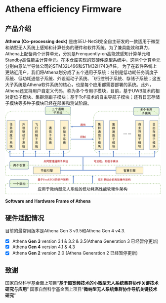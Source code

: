 # Athena efficiency Firmware
## 产品介绍
**Athena (Co-processing deck)** 是由SEU-NetSI完全自主研发的一款适用于微型和纳型无人系统上感知和计算任务的硬件和软件系统。为了兼具能效和算力，Athena上配备两个计算单元，分别是Frenquently-on高能效感知计算单元和Standby高性能主计算单元。在本仓库实现的软硬件原型系统中，这两个计算单元分别由意法半导体公司的STM32L496和STM32H743担任。
为了在软件系统上更贴近用户，我们将Athena划分成了五个通用子系统：分别是低功耗任务调度子系统、低功耗通信子系统、外设驱动子系统、飞行控制子系统、存储子系统；这五大子系统是Athena软件系统的核心，也是每个应用都需要部署的系统。此外，Athena还支持用户自定义代码，称为多个专用子模块，目前，基于UWB技术的相对定位子模块、集群测距子模块；基于ToF技术的自主导航子模块；还有日志存储子模块等多种子模块已经在部署和测试阶段。
![Software and Hardware Frame of Athena](./Document/hardware-software-frame.jpg)
**Software and Hardware Frame of Athena**

## 硬件适配情况
目前的最常用版本是Athena Gen 3 v3.5和Athena Gen 4 v4.3.
- [x] Athena **Gen 3** version 3.1 & 3.2 & 3.5(Athena Generation 3 已经暂停更新)
- [x] Athena **Gen 4** version 4.1 & 4.3
- [x] Athena **Gen 2** version 2.0 (Athena Generation 2 已经暂停更新)

## 致谢
国家自然科学基金面上项目“**基于超宽频技术的小微型无人系统集群协作关键技术研究与应用**”
国家自然科学基金面上项目“**微纳型无人系统集群协作导航关键技术研究**”


